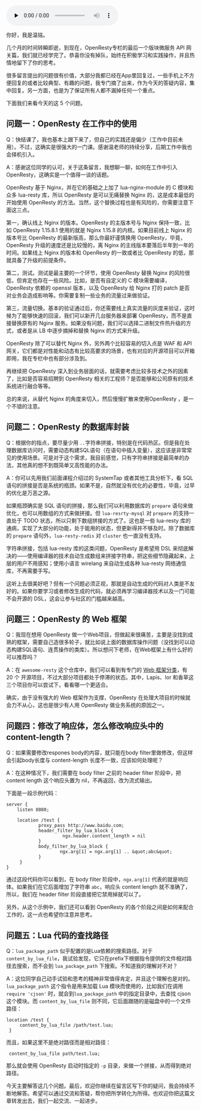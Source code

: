 <audio id="audio" title="50 | 答疑（五）：如何在工作中引入 OpenResty？" controls="" preload="none"><source id="mp3" src="https://static001.geekbang.org/resource/audio/03/94/03cb04deab8b531696b1a6e28408c694.mp3"></audio>

你好，我是温铭。

几个月的时间转瞬即逝，到现在，OpenResty专栏的最后一个版块微服务 API 网关篇，我们就已经学完了。恭喜你没有掉队，始终在积极学习和实践操作，并且热情地留下了你的思考。

很多留言提出的问题很有价值，大部分我都已经在App里回复过，一些手机上不方便回复的或者比较典型、有趣的问题，我专门摘了出来，作为今天的答疑内容，集中回复。另一方面，也是为了保证所有人都不漏掉任何一个重点。

下面我们来看今天的这 5 个问题。

## 问题一：OpenResty 在工作中的使用

Q：快结课了，我也基本上跟下来了，但自己的实践还是偏少（工作中目前未用）。不过，这确实是很强大的一门课。感谢温老师的持续分享，后期工作中我也会择机引入。

A：感谢这位同学的认可，关于这条留言，我想聊一聊，如何在工作中引入 OpenResty，这确实是一个值得一谈的话题。

OpenResty 基于 Nginx，并在它的基础之上加了 lua-nginx-module 的 C 模块和众多 lua-resty 库，所以 OpenResty 是可以无痛替换 Nginx 的，这是成本最低的开始使用 OpenResty 的方法。当然，这个替换过程也是有风险的，你需要注意下面这三点。

第一，确认线上 Nginx 的版本。OpenResty 的主版本号与 Nginx 保持一致，比如 OpenResty 1.15.8.1 使用的就是 Nginx 1.15.8 的内核。如果目前线上 Nginx 的版本号比 OpenResty 的最新版高，那么你最好谨慎换用 OpenResty，毕竟，OpenResty 升级的速度还是比较慢的，离 Nginx 的主线版本要落后半年到一年的时间。如果线上 Nginx 的版本和 OpenResty 的一致或者比 OpenResty 的低，那就具备了升级的前提条件。

第二，测试。测试是最主要的一个环节，使用 OpenResty 替换 Nginx 的风险很低，但肯定也存在一些风险。比如，是否有自定义的 C 模块需要编译，OpenResty 依赖的 openssl 版本，以及 OpenResty 给 Nginx 打的 patch 是否对业务会造成影响等。你需要复制一些业务的流量过来做验证。

第三，流量切换。基本的验证通过后，你还需要线上真实流量的灰度来验证，这时候为了能够快速的回滚，我们可以新开几台服务器来部署 OpenResty，而不是直接替换原有的 Nginx 服务。如果没有问题，我们可以选择二进制文件热升级的方式，或者是从 LB 中逐步摘掉和替换 Nginx 的方式来升级。

OpenResty 除了可以替代 Nginx 外，另外两个比较容易的切入点是 WAF 和 API 网关，它们都是对性能和动态有比较高要求的场景，也有对应的开源项目可以开箱即用，我在专栏中也有部分涉及到。

再继续把 OpenResty 深入到业务层面的话，就需要考虑比较多技术之外的因素了，比如是否容易招聘到 OpenResty 相关的工程师？是否能够和公司原有的技术系统进行融合等等。

总的来说，从替代 Nginx 的角度来切入，然后慢慢扩散来使用OpenResty ，是一个不错的注意。

## 问题二：OpenResty 的数据库封装

Q：根据你的指点，要尽量少用 `..`字符串拼接，特别是在代码热区。但是我在处理数据库访问时，需要动态构建SQL语句（在语句中插入变量），这应该是非常常见的使用场景。可是对于这个需求，我目前感觉，只有字符串拼接是最简单的办法，其他真的想不到既简单又高性能的办法。

A：你可以先用我们前面课程介绍过的 SystemTap 或者其他工具分析下，看 SQL 语句的拼接是否是系统的瓶颈。如果不是，自然就没有优化的必要性，毕竟，过早的优化是万恶之源。

如果瓶颈确实是  SQL 语句的拼接，那么我们可以利用数据库的 `prepare` 语句来做优化，也可以用数组的方式来做拼接。但 `lua-resrty-mysql` 对 `prepare` 的支持一直处于 TODO 状态，所以只剩下数组拼接的方式了。这也是一些 lua-resty 库的通病，实现了大部分的功能，处于能用的状态，但更新得并不够及时。除了数据库的 `prepare` 语句外，`lua-resty-redis` 对 `cluster` 也一直没有支持。

字符串拼接，包括 lua-resty 库的这类问题，OpenResty 是希望用 DSL 来彻底解决的——使用编译器的技术自动生成数组来拼接字符串，把这些细节隐藏起来，上层的用户不用感知；使用小语言 wirelang 来自动生成各种 lua-resty 网络通信库，不再需要手写。

这听上去很美好吧？但有一个问题必须正视，那就是自动生成的代码对人类是不友好的。如果你要学习或者修改生成的代码，就必须再学习编译器技术以及一门可能不会开源的 DSL，这会让参与社区的门槛越来越高。

## 问题三：OpenResty 的 Web 框架

Q：我现在想用 OpenResty 做一个Web项目，但做起来很痛苦，主要是没找到成熟的框架，需要自己造很多轮子，就比如说上面的数据库操作问题（没找到可以动态构建SQL语句、连贯操作的类库）。所以想问下老师，在Web框架上有什么好的可以推荐吗？

A：在 `awesome-resty` 这个仓库中，我们可以看到有专门的 [W](https://github.com/bungle/awesome-resty#web-frameworks)[eb 框架分类](https://github.com/bungle/awesome-resty#web-frameworks)，有 20 个 开源项目，不过大部分项目都处于停滞的状态。其中，Lapis、lor 和香草这三个项目你可以尝试下，看看哪一个更适合。

确实，由于没有强大的 Web 框架作为支撑，OpenResty 在处理大项目的时候就会力不从心，这也是很少有人用 OpenResty 做业务系统的原因之一。

## 问题四：修改了响应体，怎么修改响应头中的content-length？

Q：如果需要修改respones body的内容，就只能在body filter里做修改，但这样会引起body长度与 content-length 长度不一致，应该如何处理呢？

A：在这种情况下，我们需要在 body filter 之前的 header filter 阶段中，把 content length 这个响应头置为 nil，不再返回，改为流式输出。

下面是一段示例代码：

```
server {
    listen 8080;

    location /test {
            proxy_pass http://www.baidu.com;
            header_filter_by_lua_block {
                     ngx.header.content_length = nil
            }
            body_filter_by_lua_block {
                    ngx.arg[1] = ngx.arg[1] .. &quot;abc&quot;
            }
     }
}

```

通过这段代码你可以看到，在 body filter 阶段中，`ngx.arg[1]` 代表的就是响应体。如果我们在它后面增加了字符串 `abc`，响应头 content length 就不准确了，所以，我们在 header filter 阶段直接把它禁用掉就可以了。

另外，从这个示例中，我们还可以看到 OpenResty 的各个阶段之间是如何来配合工作的，这一点也希望你注意并思考。

## 问题五：Lua 代码的查找路径

Q：`lua_package_path` 似乎配置的是Lua依赖的搜索路径。对于`content_by_lua_file`，我试验发现，它只在prefix下根据指令提供的文件相对路径去搜索，而不会到 `lua_package_path` 下搜索。不知道我的理解对不对？

A：这位同学自己动手试验和思考的精神非常值得肯定，并且这个理解也是对的。`lua_package_path` 这个指令是用来加载 Lua 模块而使用的，比如我们在调用 `require 'cjson'` 时，就会到`lua_package_path` 中的指定目录中，去查找 cjson 这个模块。而 `content_by_lua_file` 则不同，它后面跟随的是磁盘中的一个文件路径：

```
location /test {
     content_by_lua_file /path/test.lua;
 }

```

而且，如果这里不是绝对路径而是相对路径：

```
 content_by_lua_file path/test.lua;

```

那么就会使用 OpenResty 启动时指定的 `-p` 目录，来做一个拼接，从而得到绝对路径。

今天主要解答这几个问题。最后，欢迎你继续在留言区写下你的疑问，我会持续不断地解答。希望可以通过交流和答疑，帮你把所学转化为所得。也欢迎你把这篇文章转发出去，我们一起交流、一起进步。


